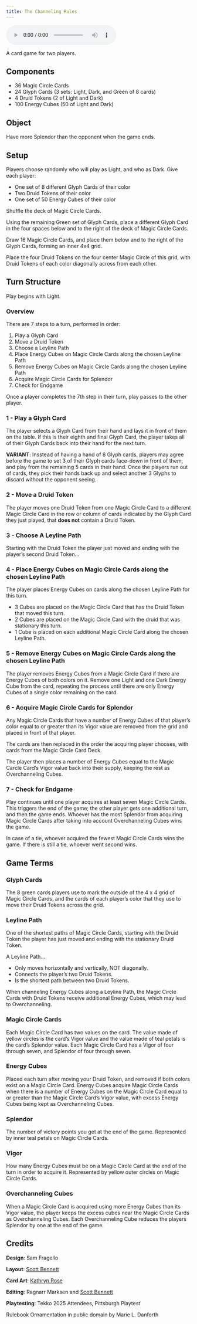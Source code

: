 ```yaml
---
title: The Channeling Rules
---
```


[<i class="fas fa-file-pdf"></i>](/games/the_channeling/the_channeling_rules.pdf)

<audio controls>
  <source src="/games/the_channeling/the_channeling_rules.mp3" type="audio/mpeg">
Your browser does not support the audio element.
</audio>

A card game for two players.

## Components

- 36 Magic Circle Cards
- 24 Glyph Cards (3 sets: Light, Dark, and Green of 8 cards)
- 4 Druid Tokens (2 of Light and Dark)
- 100 Energy Cubes (50 of Light and Dark)

## Object

Have more Splendor than the opponent when the game ends.

## Setup

 Players choose randomly who will play as Light, and who as Dark. Give each player: 
- One set of 8 different Glyph Cards of their color
- Two Druid Tokens of their color
- One set of 50 Energy Cubes of their color

Shuffle the deck of Magic Circle Cards.

Using the remaining Green set of Glyph Cards, place a different Glyph Card in the four spaces below and to the right of the deck of Magic Circle Cards.

Draw 16 Magic Circle Cards, and place them below and to the right of the Glyph Cards, forming an inner 4x4 grid.

Place the four Druid Tokens on the four center Magic Circle of this grid, with Druid Tokens of each color diagonally across from each other.

## Turn Structure

Play begins with Light.

### Overview

There are 7 steps to a turn, performed in order:

1. Play a Glyph Card
2. Move a Druid Token
3. Choose a Leyline Path
4. Place Energy Cubes on Magic Circle Cards along the chosen Leyline Path
5. Remove Energy Cubes on Magic Circle Cards along the chosen Leyline Path
6. Acquire Magic Circle Cards for Splendor
7. Check for Endgame

Once a player completes the 7th step in their turn, play passes to the other player. 

### 1 - Play a Glyph Card

The player selects a Glyph Card from their hand and lays it in front of them on the table. If this is their eighth and final Glyph Card, the player takes all of their Glyph Cards back into their hand for the next turn.

**VARIANT**: Insstead of having a hand of 8 Glyph cards, players may agree before the game to set 3 of their Glyph cards face-down in front of them, and play from the remaining 5 cards in their hand. Once the players run out of cards, they pick their hands back up and select another 3 Glyphs to discard without the opponent seeing. 

### 2 - Move a Druid Token

The player moves one Druid Token from one Magic Circle Card to a different Magic Circle Card in the row or column of cards indicated by the Glyph Card they just played, that **does not** contain a Druid Token.

### 3 - Choose A Leyline Path 

Starting with the Druid Token the player just moved and ending with the player’s second Druid Token...

### 4 - Place Energy Cubes on Magic Circle Cards along the chosen Leyline Path

The player places Energy Cubes on cards along the chosen Leyline Path for this turn. 

- 3 Cubes are placed on the Magic Circle Card that has the Druid Token that moved this turn.
- 2 Cubes are placed on the Magic Circle Card with the druid that was stationary this turn. 
- 1 Cube is placed on each additional Magic Circle Card along the chosen Leyline Path.

### 5 - Remove Energy Cubes on Magic Circle Cards along the chosen Leyline Path

The player removes Energy Cubes from a Magic Circle Card if there are Energy Cubes of both colors on it. Remove one Light and one Dark Energy Cube from the card, repeating the process until there are only Energy Cubes of a single color remaining on the card.

### 6 - Acquire Magic Circle Cards for Splendor

Any Magic Circle Cards that have a number of Energy Cubes of that player’s color equal to or greater than its Vigor value are removed from the grid and placed in front of that player.

The cards are then replaced in the order the acquiring player chooses, with cards from the Magic Circle Card Deck.

The player then places a number of Energy Cubes equal to the Magic Carcle Card’s Vigor value back into their supply, keeping the rest as Overchanneling Cubes.

### 7 - Check for Endgame

Play continues until one player acquires at least seven Magic Circle Cards. This triggers the end of the game; the other player gets one additional turn, and then the game ends. Whoever has the most Splendor from acquiring Magic Circle Cards after taking into account Overchanneling Cubes wins the game.

In case of a tie, whoever acquired the fewest Magic Circle Cards wins the game. If there is still a tie, whoever went second wins.

## Game Terms

### Glyph Cards

The 8 green cards players use to mark the outside of the 4 x 4 grid of Magic Circle Cards, and the cards of each player’s color that they use to move their Druid Tokens across the grid.

### Leyline Path

One of the shortest paths of Magic Circle Cards, starting with the Druid Token the player has just moved and ending with the stationary Druid Token.

A Leyline Path… 

- Only moves horizontally and vertically, NOT diagonally.
- Connects the player’s two Druid Tokens. 
- Is the shortest path between two Druid Tokens. 

When channeling Energy Cubes along a Leyline Path, the Magic Circle Cards with Druid Tokens receive additional Energy Cubes, which may lead to Overchanneling. 

### Magic Circle Cards

Each Magic Circle Card has two values on the card. The value made of yellow circles is the card’s Vigor value and the value made of teal petals is the card’s Splendor value. Each Magic Circle Card has a Vigor of four through seven, and Splendor of four through seven.

### Energy Cubes

Placed each turn after moving your Druid Token, and removed if both colors exist on a Magic Circle Card. Energy Cubes acquire Magic Circle Cards when there is a number of Energy Cubes on the Magic Circle Card equal to or greater than the Magic Circle Card’s Vigor value, with excess Energy Cubes being kept as Overchanneling Cubes.

### Splendor

The number of victory points you get at the end of the game. Represented by inner teal petals on Magic Circle Cards.

### Vigor

How many Energy Cubes must be on a Magic Circle Card at the end of the turn in order to acquire it. Represented by yellow outer circles on Magic Circle Cards.

### Overchanneling Cubes

When a Magic Circle Card is acquired using more Energy Cubes than its Vigor value, the player keeps the excess cubes near the Magic Circle Cards as Overchanneling Cubes. Each Overchanneling Cube reduces the players Splendor by one at the end of the game.

## Credits

**Design**: Sam Fragello

**Layout**: [Scott Bennett](https://www.scottjbennett.com)

**Card Art**: [Kathryn Rose](https://www.instagram.com/burnsbothends)

**Editing**: Ragnarr Marksen and [Scott Bennett](https://www.scottjbennett.com)

**Playtesting**: Tekko 2025 Attendees, Pittsburgh Playtest

Rulebook Ornamentation in public domain by Marie L. Danforth
